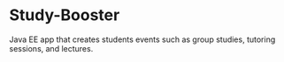 # Study-Booster

Java EE app that creates students events such as group studies, tutoring sessions, and lectures.

